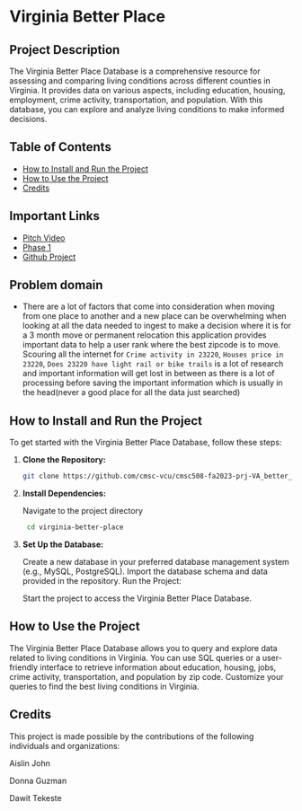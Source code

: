 # Virginia Better Place

## Project Description

The Virginia Better Place Database is a comprehensive resource for assessing and comparing living conditions across different counties in Virginia. It provides data on various aspects, including education, housing, employment, crime activity, transportation, and population. With this database, you can explore and analyze living conditions to make informed decisions.

## Table of Contents

- [How to Install and Run the Project](#how-to-install-and-run-the-project)
- [How to Use the Project](#how-to-use-the-project)
- [Credits](#credits)

## Important Links
* [Pitch Video](https://drive.google.com/file/d/1Sikim-ladH6ERmn24CFSi-oMzZA6jGdi/view?usp=sharing)
* [Phase 1](https://google.com)
* [Github Project](https://github.com/cmsc-vcu/cmsc508-fa2023-prj-VA_better_placegroup39)


## Problem domain
* There are a lot of factors that come into consideration when moving from one place to another and a new place can be overwhelming when looking at all the data needed to ingest to make a decision where it is for a 3 month move or permanent relocation this application provides important data to help a user rank where the best zipcode is to move. Scouring all the internet for `Crime activity in 23220`, `Houses price in 23220`, `Does 23220 have light rail or bike trails` is a lot of research and important information will get lost in between as there is a lot of processing before saving the important information which is usually in the head(never a good place for all the data just searched)


## How to Install and Run the Project

To get started with the Virginia Better Place Database, follow these steps:

1. **Clone the Repository:**

   ```bash
   git clone https://github.com/cmsc-vcu/cmsc508-fa2023-prj-VA_better_placegroup39.git
   ```

2. **Install Dependencies:**

   Navigate to the project directory
   ```bash
    cd virginia-better-place
   ```


3. **Set Up the Database:**

    Create a new database in your preferred database management system (e.g., MySQL, PostgreSQL).
    Import the database schema and data provided in the repository.
    Run the Project:

    Start the project to access the Virginia Better Place Database.

## How to Use the Project
The Virginia Better Place Database allows you to query and explore data related to living conditions in Virginia. You can use SQL queries or a user-friendly interface to retrieve information about education, housing, jobs, crime activity, transportation, and population by zip code. Customize your queries to find the best living conditions in Virginia.

## Credits
This project is made possible by the contributions of the following individuals and organizations:

Aislin John

Donna Guzman

Dawit Tekeste























